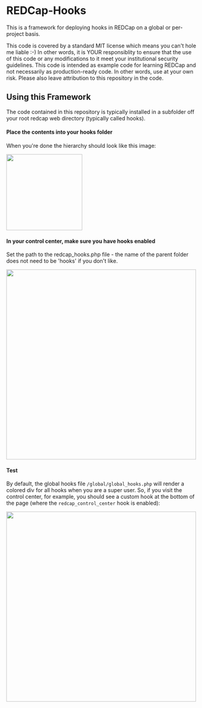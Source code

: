 # REDCap-Hooks
This is a framework for deploying hooks in REDCap on a global or per-project basis.

This code is covered by a standard MIT license which means you can't hole me liable :-)  In other words, it is YOUR responsiblity to ensure that the use of this code or any modifications to it meet your institutional security guidelines.  This code is intended as example code for learning REDCap and not necessarily as production-ready code.  In other words, use at your own risk.  Please also leave attribution to this repository in the code.

## Using this Framework
The code contained in this repository is typically installed in a subfolder off your root redcap web directory (typically called hooks).

#### Place the contents into your hooks folder
When you're done the hierarchy should look like this image:
<div><img src="http://s22.postimg.org/vsguefdc1/folder_hierarchy.png" width="200"></div>

#### In your control center, make sure you have hooks enabled
Set the path to the redcap_hooks.php file - the name of the parent folder does not need to be 'hooks' if you don't like.
<div><img src="http://s20.postimg.org/k3eeb3xv1/hooks_url_control_center.png" width="500"></div>

####  Test
By default, the global hooks file `/global/global_hooks.php` will render a colored div for all hooks when you are a super user.  So, if you visit the control center, for example, you should see a custom hook at the bottom of the page (where the `redcap_control_center` hook is enabled):
<div><img src="http://s20.postimg.org/ew7jv92ct/example_hook_enabled.png" width="500"></div>